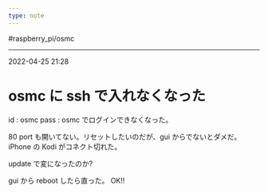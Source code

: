 ```yaml
---
type: note
---
```


#raspberry_pi/osmc 

---
2022-04-25  21:28

# osmc に ssh で入れなくなった

id : osmc
pass : osmc でログインできなくなった。

80 port も開いてない。リセットしたいのだが、gui からでないとダメだ。
iPhone の Kodi がコネクト切れた。

update で変になったのか?

gui から reboot したら直った。
OK!!
